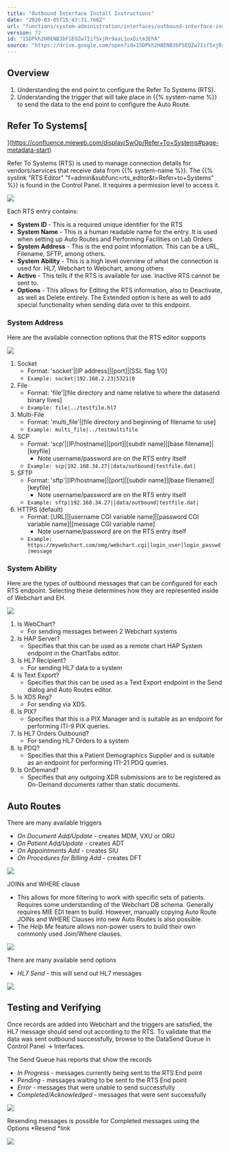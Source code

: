 ```yaml
---
title: "Outbound Interface Install Instructions"
date: "2020-03-05T15:43:31.766Z"
url: "functions/system-administration/interfaces/outbound-interface-install-instructions.html"
version: 72
id: "1SDPkh2H8ENB3bFSEOZw7Iif5xjRr9aaL1oxDitm3EhA"
source: "https://drive.google.com/open?id=1SDPkh2H8ENB3bFSEOZw7Iif5xjRr9aaL1oxDitm3EhA"
---
```

## Overview



1. Understanding the end point to configure the Refer To Systems (RTS).
2. Understanding the trigger that will take place in {{% system-name %}} to send the data to the end point to configure the Auto Route.



## Refer To Systems[
](https://confluence.mieweb.com/display/SwOp/Refer+To+Systems#page-metadata-start)

Refer To Systems (RTS) is used to manage connection details for vendors/services that receive data from {{% system-name %}}. The {{% syslink "RTS Editor" "f=admin&subfunc=rts_editor&t=Refer+to+Systems" %}} is found in the Control Panel.  It requires a permission level to access it.

![](outbound-interface-install-instructions.images/image1.png)

Each RTS entry contains: 

* <strong>System ID </strong>- This is a required unique identifier for the RTS
* <strong>System Name</strong> - This is a human readable name for the entry.  It is used when setting up Auto Routes and Performing Facilities on Lab Orders
* <strong>System Address</strong> - This is the end point information. This can be a URL, Filename, SFTP, among others.
* <strong>System Ability</strong> - This is a high level overview of what the connection is used for. HL7, Webchart to Webchart, among others
* <strong>Active</strong> - This tells if the RTS is available for use. Inactive RTS cannot be sent to.
* <strong>Options</strong> - This allows for Editing the RTS information, also to Deactivate, as well as Delete entirely. The Extended option is here as well to add special functionality when sending data over to this endpoint.

### System Address

Here are the available connection options that the RTS editor supports

![](outbound-interface-install-instructions.images/image2.png)

1. Socket
    * Format: 'socket'|[IP address]|[port]|[SSL flag 1/0]
    * `Example: socket|192.168.2.23|5321|0
`
2. File
    * Format: 'file'|[file directory and name relative to where the datasend binary lives]
    * `Example: file|../testfile.hl7
`
3. Multi-File
    * Format: 'multi_file'|[file directory and beginning of filename to use]
    * `Example: multi_file|../testmultifile
`
4. SCP
    * Format: 'scp'|[IP/hostname]|[port]|[subdir name]|[base filename]|[keyfile]
        * Note username/password are on the RTS entry itself
    * `Example: scp|192.168.34.27||data/outbound|testfile.dat|
`
5. SFTP
    * Format: 'sftp'|[IP/hostname]|[port]|[subdir name]|[base filename]|[keyfile]
        * Note username/password are on the RTS entry itself
    * `Example: sftp|192.168.34.27||data/outbound|testfile.dat|
`
6. HTTPS (default)
    * Format: [URL]|[username CGI variable name]|[password CGI variable name]|[message CGI variable name]
        * Note username/password are on the RTS entry itself
    * `Example: https://mywebchart.com/omg/webchart.cgi|login_user|login_passwd|message
`

### System Ability

Here are the types of outbound messages that can be configured for each RTS endpoint.  Selecting these determines how they are represented inside of Webchart and EH.

![](outbound-interface-install-instructions.images/image3.png)

1. Is WebChart?
    * For sending messages between 2 Webchart systems
2. Is HAP Server?
    * Specifies that this can be used as a remote chart HAP System endpoint in the ChartTabs editor.
3. Is HL7 Recipient?
    * For sending HL7 data to a system
4. Is Text Export?
    * Specifies that this can be used as a Text Export endpoint in the Send dialog and Auto Routes editor.
5. Is XDS Reg?
    * For sending via XDS.
6. Is PIX?
    * Specifies that this is a PIX Manager and is suitable as an endpoint for performing ITI-9 PIX queries.
7. Is HL7 Orders Outbound?
    * For sending HL7 Orders to a system
8. Is PDQ?
    * Specifies that this a Patient Demographics Supplier and is suitable as an endpoint for performing ITI-21 PDQ queries.
9. Is OnDemand?
    * Specifies that any outgoing XDR submissions are to be registered as On-Demand documents rather than static documents.



## Auto Routes

There are many available triggers

* <em>On Document Add/Update</em> - creates MDM, VXU or ORU
* <em>On Patient Add/Update</em> - creates ADT
* <em>On Appointments Add</em> - creates SIU
* <em>On Procedures for Billing Add</em> - creates DFT

![](outbound-interface-install-instructions.images/image4.png)



JOINs and WHERE clause

* This allows for more filtering to work with specific sets of patients.  Requires some understanding of the Webchart DB schema.  Generally requires MIE EDI team to build.  However, manually copying Auto Route JOINs and WHERE Clauses into new Auto Routes is also possible.
* The <em>Help Me</em> feature allows non-power users to build their own commonly used Join/Where clauses.

![](outbound-interface-install-instructions.images/image5.png)



There are many available send options

* <em>HL7 Send</em> - this will send out HL7 messages

![](outbound-interface-install-instructions.images/image6.png)



## Testing and Verifying

Once records are added into Webchart and the triggers are satisfied, the HL7 message should send out according to the RTS.  To validate that the data was sent outbound successfully, browse to the DataSend Queue in Control Panel -> Interfaces.



The Send Queue has reports that show the records

* <em>In Progress</em> - messages currently being sent to the RTS End point
* <em>Pending</em> - messages waiting to be sent to the RTS End point
* <em>Error</em> - messages that were unable to send successfully
* <em>Completed/Acknowledged</em> - messages that were sent successfully

![](outbound-interface-install-instructions.images/image7.png)



Resending messages is possible for Completed messages using the Options *Resend *link

![](outbound-interface-install-instructions.images/image8.png)

